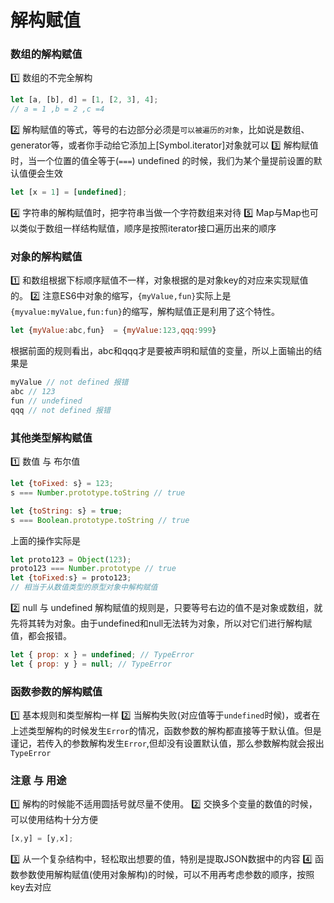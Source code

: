 # 解构赋值

### 数组的解构赋值
1️⃣ 数组的不完全解构
```js
let [a, [b], d] = [1, [2, 3], 4];
// a = 1 ,b = 2 ,c =4
```
2️⃣ 解构赋值的等式，等号的右边部分必须是`可以被遍历的对象`，比如说是数组、generator等，或者你手动给它添加上[Symbol.iterator]对象就可以
3️⃣ 解构赋值时，当一个位置的值全等于(`===`) undefined 的时候，我们为某个量提前设置的默认值便会生效
```js
let [x = 1] = [undefined];
```
4️⃣ 字符串的解构赋值时，把字符串当做一个字符数组来对待
5️⃣ Map与Map也可以类似于数组一样结构赋值，顺序是按照iterator接口遍历出来的顺序

### 对象的解构赋值
1️⃣ 和数组根据下标顺序赋值不一样，对象根据的是对象key的对应来实现赋值的。
2️⃣ 注意ES6中对象的缩写，`{myValue,fun}`实际上是`{myvalue:myValue,fun:fun}`的缩写，解构赋值正是利用了这个特性。
```js
let {myValue:abc,fun}  = {myValue:123,qqq:999}
```
根据前面的规则看出，abc和qqq才是要被声明和赋值的变量，所以上面输出的结果是
```js
myValue // not defined 报错
abc // 123
fun // undefined
qqq // not defined 报错
```

### 其他类型解构赋值
1️⃣ 数值 与 布尔值
```js
let {toFixed: s} = 123;
s === Number.prototype.toString // true

let {toString: s} = true;
s === Boolean.prototype.toString // true
```
上面的操作实际是
```js
let proto123 = Object(123);
proto123 === Number.prototype // true
let {toFixed:s} = proto123;
// 相当于从数值类型的原型对象中解构赋值
```

2️⃣ null 与 undefined 
解构赋值的规则是，只要等号右边的值不是对象或数组，就先将其转为对象。由于undefined和null无法转为对象，所以对它们进行解构赋值，都会报错。
```js
let { prop: x } = undefined; // TypeError
let { prop: y } = null; // TypeError
```


### 函数参数的解构赋值
1️⃣ 基本规则和类型解构一样
2️⃣ 当解构失败(对应值等于`undefined`时候)，或者在上述类型解构的时候发生`Error`的情况，函数参数的解构都直接等于默认值。但是谨记，若传入的参数解构发生`Error`,但却没有设置默认值，那么参数解构就会报出`TypeError`

### 注意 与 用途
1️⃣ 解构的时候能不适用圆括号就尽量不使用。
2️⃣ 交换多个变量的数值的时候，可以使用结构十分方便
```js
[x,y] = [y,x];
```
3️⃣ 从一个复杂结构中，轻松取出想要的值，特别是提取JSON数据中的内容
4️⃣ 函数参数使用解构赋值(使用对象解构)的时候，可以不用再考虑参数的顺序，按照key去对应